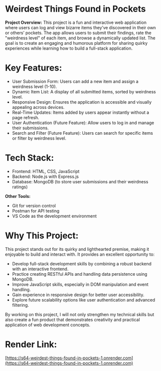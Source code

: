 # Weirdest Things Found in Pockets

**Project Overview:** This project is a fun and interactive web application where users can log and view bizarre items they’ve discovered in their own or others’ pockets. The app allows users to submit their findings, rate the "weirdness level" of each item, and browse a dynamically updated list. The goal is to create an engaging and humorous platform for sharing quirky experiences while learning how to build a full-stack application.

# Key Features:

- User Submission Form: Users can add a new item and assign a weirdness level (1-10).
- Dynamic Item List: A display of all submitted items, sorted by weirdness level.
- Responsive Design: Ensures the application is accessible and visually appealing across devices.
- Real-Time Updates: Items added by users appear instantly without a page refresh.
- User Authentication (Future Feature): Allow users to log in and manage their submissions.
- Search and Filter (Future Feature): Users can search for specific items or filter by weirdness level.

# Tech Stack:

- Frontend: HTML, CSS, JavaScript
- Backend: Node.js with Express.js
- Database: MongoDB (to store user submissions and their weirdness ratings)

**Other Tools:**
 - Git for version control
 - Postman for API testing
 - VS Code as the development environment

# Why This Project: 

This project stands out for its quirky and lighthearted premise, making it enjoyable to build and interact with. It provides an excellent opportunity to:

- Develop full-stack development skills by combining a robust backend with an interactive frontend.
- Practice creating RESTful APIs and handling data persistence using MongoDB.
- Improve JavaScript skills, especially in DOM manipulation and event handling.
- Gain experience in responsive design for better user accessibility.
- Explore future scalability options like user authentication and advanced filtering.

By working on this project, I will not only strengthen my technical skills but also create a fun product that demonstrates creativity and practical application of web development concepts.


# Render Link:

[https://s64-weirdest-things-found-in-pockets-1.onrender.com](https://s64-weirdest-things-found-in-pockets-1.onrender.com)